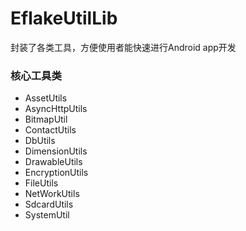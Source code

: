 EflakeUtilLib
=============

封装了各类工具，方便使用者能快速进行Android app开发

### 核心工具类 
* AssetUtils
* AsyncHttpUtils
* BitmapUtil
* ContactUtils
* DbUtils
* DimensionUtils
* DrawableUtils
* EncryptionUtils
* FileUtils
* NetWorkUtils
* SdcardUtils
* SystemUtil 
